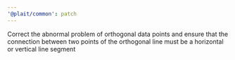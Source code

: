 ```yaml
---
'@plait/common': patch
---
```


Correct the abnormal problem of orthogonal data points and ensure that the connection between two points of the orthogonal line must be a horizontal or vertical line segment
